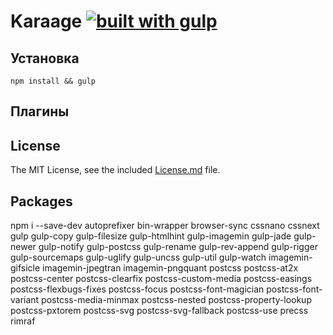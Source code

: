 # Karaage [![built with gulp](https://img.shields.io/badge/build%20with-gulp.js-red.svg)](http://gulpjs.com)


## Установка

```
npm install && gulp
```

## Плагины


## License

The MIT License, see the included [License.md](License.md) file.

## Packages

npm i --save-dev autoprefixer bin-wrapper browser-sync cssnano cssnext gulp gulp-copy gulp-filesize gulp-htmlhint gulp-imagemin gulp-jade gulp-newer gulp-notify gulp-postcss gulp-rename gulp-rev-append gulp-rigger gulp-sourcemaps gulp-uglify gulp-uncss gulp-util gulp-watch imagemin-gifsicle imagemin-jpegtran imagemin-pngquant postcss postcss-at2x postcss-center postcss-clearfix postcss-custom-media postcss-easings postcss-flexbugs-fixes postcss-focus postcss-font-magician postcss-font-variant postcss-media-minmax postcss-nested postcss-property-lookup postcss-pxtorem postcss-svg postcss-svg-fallback postcss-use precss rimraf
